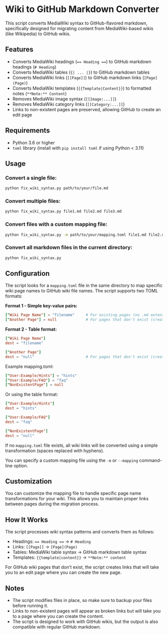 # Wiki to GitHub Markdown Converter

This script converts MediaWiki syntax to GitHub-flavored markdown, specifically designed for migrating content from MediaWiki-based wikis (like Wikipedia) to GitHub wikis.

## Features

- Converts MediaWiki headings (`== Heading ==`) to GitHub markdown headings (`# Heading`)
- Converts MediaWiki tables (`{| ... |}`) to GitHub markdown tables
- Converts MediaWiki links (`[[Page]]`) to GitHub markdown links (`[Page](Page)`)
- Converts MediaWiki templates (`{{Template|Content}}`) to formatted notes (`**Note:** Content`)
- Removes MediaWiki image syntax (`[[Image:...]]`)
- Removes MediaWiki category links (`[[Category:...]]`)
- Links to non-existent pages are preserved, allowing GitHub to create an edit page

## Requirements

- Python 3.6 or higher
- `toml` library (install with `pip install toml` if using Python < 3.11)

## Usage

### Convert a single file:

```bash
python fix_wiki_syntax.py path/to/your/file.md
```

### Convert multiple files:

```bash
python fix_wiki_syntax.py file1.md file2.md file3.md
```

### Convert files with a custom mapping file:

```bash
python fix_wiki_syntax.py -m path/to/your/mapping.toml file1.md file2.md
```

### Convert all markdown files in the current directory:

```bash
python fix_wiki_syntax.py
```

## Configuration

The script looks for a `mapping.toml` file in the same directory to map specific wiki page names to GitHub wiki file names. The script supports two TOML formats:

**Format 1 - Simple key-value pairs:**
```toml
["Wiki Page Name"] = "filename"     # For existing pages (no .md extension needed)
["Another Page"] = null             # For pages that don't exist (creates edit link)
```

**Format 2 - Table format:**
```toml
["Wiki Page Name"]
dest = "filename"

["Another Page"]
dest = "null"                       # For pages that don't exist (creates edit link)
```

Example mapping.toml:
```toml
["User:Example/Hints"] = "hints"
["User:Example/FAQ"] = "faq"
["NonExistentPage"] = null
```

Or using the table format:
```toml
["User:Example/Hints"]
dest = "hints"

["User:Example/FAQ"]
dest = "faq"

["NonExistentPage"]
dest = "null"
```

If no `mapping.toml` file exists, all wiki links will be converted using a simple transformation (spaces replaced with hyphens).

You can specify a custom mapping file using the `-m` or `--mapping` command-line option.

## Customization

You can customize the mapping file to handle specific page name transformations for your wiki. This allows you to maintain proper links between pages during the migration process.

## How It Works

The script processes wiki syntax patterns and converts them as follows:

- Headings: `== Heading ==` → `# Heading`
- Links: `[[Page]]` → `[Page](Page)`
- Tables: MediaWiki table syntax → GitHub markdown table syntax
- Templates: `{{template|content}}` → `**Note:** content`

For GitHub wiki pages that don't exist, the script creates links that will take you to an edit page where you can create the new page.

## Notes

- The script modifies files in place, so make sure to backup your files before running it.
- Links to non-existent pages will appear as broken links but will take you to a page where you can create the content.
- The script is designed to work with GitHub wikis, but the output is also compatible with regular GitHub markdown.